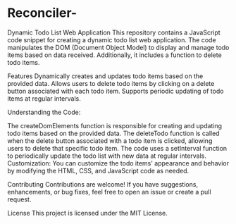 # Reconciler-

Dynamic Todo List Web Application
This repository contains a JavaScript code snippet for creating a dynamic todo list web application. The code manipulates the DOM (Document Object Model) to display and manage todo items based on data received. Additionally, it includes a function to delete todo items.

Features
Dynamically creates and updates todo items based on the provided data.
Allows users to delete todo items by clicking on a delete button associated with each todo item.
Supports periodic updating of todo items at regular intervals.

Understanding the Code:

The createDomElements function is responsible for creating and updating todo items based on the provided data.
The deleteTodo function is called when the delete button associated with a todo item is clicked, allowing users to delete that specific todo item.
The code uses a setInterval function to periodically update the todo list with new data at regular intervals.
Customization: You can customize the todo items' appearance and behavior by modifying the HTML, CSS, and JavaScript code as needed.

Contributing
Contributions are welcome! If you have suggestions, enhancements, or bug fixes, feel free to open an issue or create a pull request.

License
This project is licensed under the MIT License.
